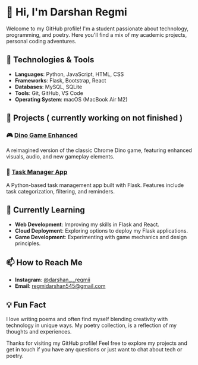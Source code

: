 # 👋 Hi, I'm Darshan Regmi

Welcome to my GitHub profile! I'm a student passionate about technology, programming, and poetry. Here you'll find a mix of my academic projects, personal coding adventures.

## 🔧 Technologies & Tools

- **Languages**: Python, JavaScript, HTML, CSS
- **Frameworks**: Flask, Bootstrap, React
- **Databases**: MySQL, SQLite
- **Tools**: Git, GitHub, VS Code
- **Operating System**: macOS (MacBook Air M2)

## 📂 Projects ( currently working on not finished )

### 🎮 [Dino Game Enhanced](https://github.com/username/dino-game-enhanced)
A reimagined version of the classic Chrome Dino game, featuring enhanced visuals, audio, and new gameplay elements.

### 📝 [Task Manager App](https://github.com/username/task-manager-app)
A Python-based task management app built with Flask. Features include task categorization, filtering, and reminders.

## 🌱 Currently Learning

- **Web Development**: Improving my skills in Flask and React.
- **Cloud Deployment**: Exploring options to deploy my Flask applications.
- **Game Development**: Experimenting with game mechanics and design principles.

## 📫 How to Reach Me

- **Instagram**: [@darshan_._regmii](https://instagram.com/darshan_._regmi)
- **Email**: regmidarshan545@gmail.com

## 💡 Fun Fact

I love writing poems and often find myself blending creativity with technology in unique ways. My poetry collection, is a reflection of my thoughts and experiences.

Thanks for visiting my GitHub profile! Feel free to explore my projects and get in touch if you have any questions or just want to chat about tech or poetry.
